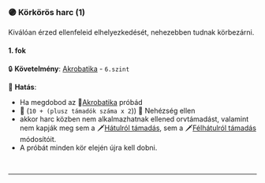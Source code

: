 ### 🟣 Körkörös harc (1)

Kiválóan érzed ellenfeleid elhelyezkedését, nehezebben tudnak körbezárni.
#### 1. fok

🔒 **Követelmény**: [Akrobatika](../kepzettsegek.fizikai/akrobatika.md) - `6.szint`

🌟 **Hatás**:
- Ha megdobod az 🔵[Akrobatika](../kepzettsegek.fizikai/akrobatika.md) próbád
- 👀 (`10 + (plusz támadók száma x 2`)) 👀 Nehézség ellen
- akkor harc közben nem alkalmazhatnak ellened orvtámadást, valamint nem kapják meg sem a 🗡️[Hátulról támadás](../064_01_harci_helyzetek.md#h%C3%A1tulr%C3%B3l-t%C3%A1mad%C3%A1s), sem a 🗡️[Félhátulról támadás](../064_01_harci_helyzetek.md#f%C3%A9lh%C3%A1tulr%C3%B3l-t%C3%A1mad%C3%A1s) módosítóit.
- A próbát minden kör elején újra kell dobni.

<br />

---

